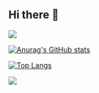 ## Hi there 👋
![](https://komarev.com/ghpvc/?username=NinjaKanami&color=green&label=PROFILE+VIEWS)

[![Anurag's GitHub stats](https://github-readme-stats.vercel.app/api?username=NinjaKanami&count_private=true&show_icons=true&theme=radical)](https://github.com/anuraghazra/github-readme-stats)

[![Top Langs](https://github-readme-stats.vercel.app/api/top-langs/?username=NinjaKanami&layout=compact)](https://github.com/anuraghazra/github-readme-stats)

![](https://komarev.com/ghpvc/?username=NinjaKanami&color=green)

<!--
**NinjaKanami/NinjaKanami** is a ✨ _special_ ✨ repository because its `README.md` (this file) appears on your GitHub profile.

Here are some ideas to get you started:

- 🔭 I’m currently working on ...
- 🌱 I’m currently learning ...
- 👯 I’m looking to collaborate on ...
- 🤔 I’m looking for help with ...
- 💬 Ask me about ...
- 📫 How to reach me: ...
- 😄 Pronouns: ...
- ⚡ Fun fact: ...
-->
